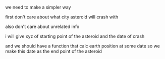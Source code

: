 we need to make a simpler way

first don't care about what city asteroid will crash with


also don't care about unrelated info

i will give xyz of starting point of the asteroid and the date of crash


and we should have a function that calc earth position at some date so we make this date as the end point of the asteroid

